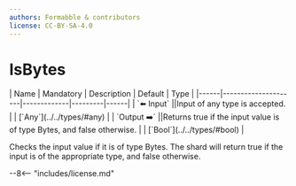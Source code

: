 ```yaml
---
authors: Formabble & contributors
license: CC-BY-SA-4.0
---
```



# IsBytes

<div class="sh-parameters" markdown="1">
| Name | Mandatory | Description | Default | Type |
|------|---------------------|-------------|---------|------|
| `⬅️ Input` ||Input of any type is accepted. | | [`Any`](../../types/#any) |
| `Output ➡️` ||Returns true if the input value is of type Bytes, and false otherwise. | | [`Bool`](../../types/#bool) |

</div>

Checks the input value if it is of type Bytes. The shard will return true if the input is of the appropriate type, and false otherwise.

--8<-- "includes/license.md"

